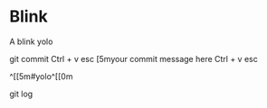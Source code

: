 # Blink
A blink yolo 

git commit
Ctrl + v
esc
[5myour commit message here
Ctrl + v
esc

^[[5m#yolo^[[0m

git log
